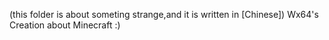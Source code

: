 (this folder is about someting strange,and it is written in [Chinese])
Wx64's Creation about Minecraft :)
